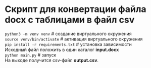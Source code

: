 # Скрипт для конвертации файла docx с таблицами в файл csv

`python3 -m venv venv` # создание виртуального окружения  
`source venv/bin/activate` # активация виртуального окружения  
`pip install -r requirements.txt` # установка зависимости  
Исходный файл положить в один каталог **input.docx**  
`python main.py` # запуск  
На выходе получится csv-файл **output.csv**.
